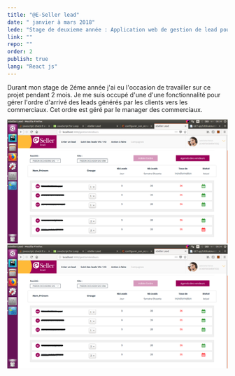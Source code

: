 ```yaml
---
title: "@E-Seller lead"
date: " janvier à mars 2018"
lede: "Stage de deuxieme année : Application web de gestion de lead pour les concessions automobiles"
link: ""
repo: ""
order: 2
publish: true
lang: "React js"
---
```


Durant mon stage de 2éme année j'ai eu l'occasion de travailler sur ce projet pendant 2 mois. 
Je me suis occupé d'une d'une fonctionnalité pour gérer l'ordre d'arrivé des leads générés par les clients 
vers les commerciaux. Cet ordre est géré par le manager des commerciaux.

<div class="blog-inset">
  <hidden>
    <img src='projet4.png' />
    <img src='projet4.png' />
  </hidden>
  <zoom-image src='projet4.png' zoomSrc='projet4.png' ></zoom-image>
</div>